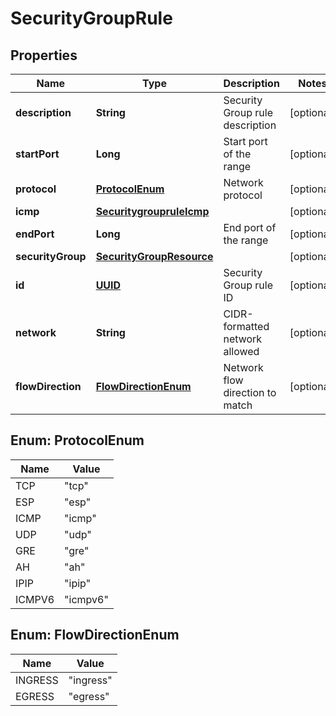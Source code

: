 # SecurityGroupRule

## Properties
Name | Type | Description | Notes
------------ | ------------- | ------------- | -------------
**description** | **String** | Security Group rule description |  [optional]
**startPort** | **Long** | Start port of the range |  [optional]
**protocol** | [**ProtocolEnum**](#ProtocolEnum) | Network protocol |  [optional]
**icmp** | [**SecuritygroupruleIcmp**](SecuritygroupruleIcmp.md) |  |  [optional]
**endPort** | **Long** | End port of the range |  [optional]
**securityGroup** | [**SecurityGroupResource**](SecurityGroupResource.md) |  |  [optional]
**id** | [**UUID**](UUID.md) | Security Group rule ID |  [optional]
**network** | **String** | CIDR-formatted network allowed |  [optional]
**flowDirection** | [**FlowDirectionEnum**](#FlowDirectionEnum) | Network flow direction to match |  [optional]

<a name="ProtocolEnum"></a>
## Enum: ProtocolEnum
Name | Value
---- | -----
TCP | &quot;tcp&quot;
ESP | &quot;esp&quot;
ICMP | &quot;icmp&quot;
UDP | &quot;udp&quot;
GRE | &quot;gre&quot;
AH | &quot;ah&quot;
IPIP | &quot;ipip&quot;
ICMPV6 | &quot;icmpv6&quot;

<a name="FlowDirectionEnum"></a>
## Enum: FlowDirectionEnum
Name | Value
---- | -----
INGRESS | &quot;ingress&quot;
EGRESS | &quot;egress&quot;
